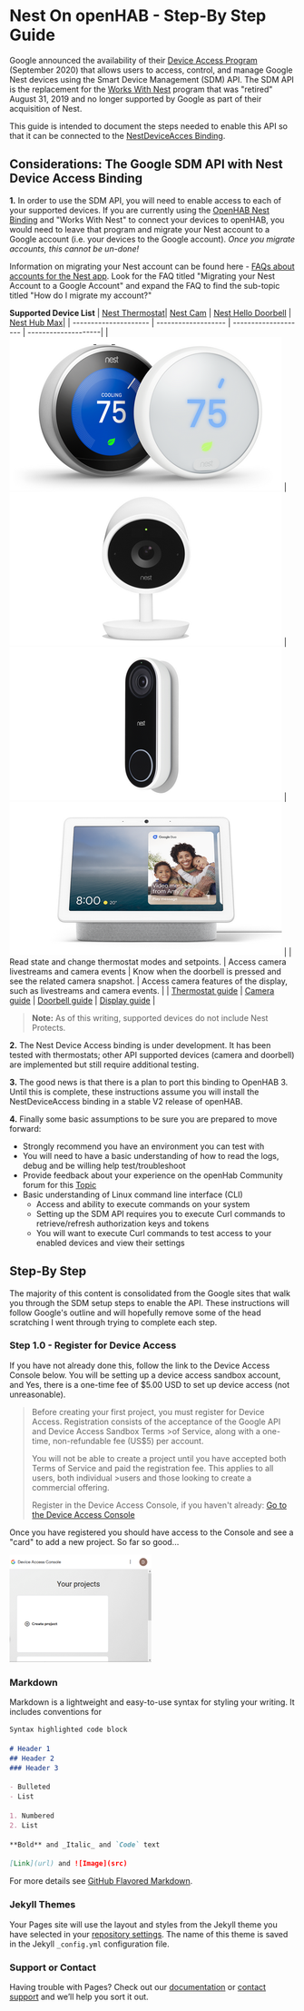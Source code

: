 # Nest On openHAB - Step-By Step Guide

Google announced the availability of their [Device Access Program](https://developers.google.com/nest/device-access) (September 2020) that allows users to access, control, and manage Google Nest devices using the Smart Device Management (SDM) API. The SDM API is the replacement for the [Works With Nest](https://blog.google/products/google-nest/updates-works-with-nest/) program that was "retired" August 31, 2019 and no longer supported by Google as part of their acquisition of Nest.   

This guide is intended to document the steps needed to enable this API so that it can be connected to the [NestDeviceAcces Binding](https://github.com/bhigg-code/openhab-addons/tree/dev/bundles/org.openhab.binding.nestdeviceaccess).

##  Considerations: The Google SDM API with Nest Device Access Binding

**1.** In order to use the SDM API, you will need to enable access to each of your supported devices.  If you are currently using the [OpenHAB Nest Binding](https://www.openhab.org/addons/bindings/nest/) and "Works With Nest" to connect your devices to openHAB, you would need to leave that program and migrate your Nest account to a Google account (i.e. your devices to the Google account). _Once you migrate accounts, this cannot be un-done!_

Information on migrating your Nest account can be found here - [FAQs about accounts for the Nest app](https://support.google.com/googlenest/answer/9297676?co=GENIE.Platform%3DiOS&hl=en&oco=0#accountmigration&accountmigration1&#accountmigration2&#accountmigration3&zippy=%2Chow-do-i-migrate-my-account).  Look for the FAQ titled "Migrating your Nest Account to a Google Account" and expand the FAQ to find the sub-topic titled "How do I migrate my account?"
 
**Supported Device List**
| [Nest Thermostat](https://developers.google.com/nest/device-access/api/thermostat)| [Nest Cam](https://developers.google.com/nest/device-access/api/camera) | [Nest Hello Doorbell](https://developers.google.com/nest/device-access/api/doorbell) | [Nest Hub Max](https://developers.google.com/nest/device-access/api/display)|
| --------------------- | ------------------- | -------------------- | --------------------|
| ![Thermostat](/doc/device-thermostat_480.png) | ![Camera](/doc/device-camera_480.png) | ![Hello](/doc/device-hello_480.png) | ![Hub](/doc/device-hub-max_480.png) |
| Read state and change thermostat modes and setpoints. | Access camera livestreams and camera events | Know when the doorbell is pressed and see the related camera snapshot. | Access camera features of the display, such as livestreams and camera events. |
| [Thermostat guide](https://developers.google.com/nest/device-access/api/thermostat) | [Camera guide](https://developers.google.com/nest/device-access/api/camera) | [Doorbell guide](https://developers.google.com/nest/device-access/api/doorbell) | [Display guide](https://developers.google.com/nest/device-access/api/display) |
 
> **Note:** As of this writing, supported devices do not include Nest Protects. 

**2.** The Nest Device Access binding is under development.  It has been tested with thermostats; other API supported devices (camera and doorbell) are implemented but still require additional testing.  

**3.** The good news is that there is a plan to port this binding to OpenHAB 3. Until this is complete, these instructions assume you will install the NestDeviceAccess binding in a stable V2 release of openHAB.

**4.** Finally some basic assumptions to be sure you are prepared to move forward:
- Strongly recommend you have an environment you can test with
- You will need to have a basic understanding of how to read the logs, debug and be willing help test/troubleshoot
- Provide feedback about your experience on the openHab Community forum for this [Topic](https://community.openhab.org/t/google-nest-device-access-console-now-available/105404)
- Basic understanding of Linux command line interface (CLI)
  - Access and ability to execute commands on your system 
  - Setting up the SDM API requires you to execute Curl commands to retrieve/refresh authorization keys and tokens
  - You will want to execute Curl commands to test access to your enabled devices and view their settings

## Step-By Step

The majority of this content is consolidated from the Google sites that walk you through the SDM setup steps to enable the API. These instructions will follow Google's outline and will hopefully remove some of the head scratching I went through trying to complete each step.

### Step 1.0 - Register for Device Access
If you have not already done this, follow the link to the Device Access Console below.  You will be setting up a device access sandbox account, and Yes, there is a one-time fee of $5.00 USD to set up device access (not unreasonable).  

> Before creating your first project, you must register for Device Access. Registration consists of the acceptance of the Google API and Device Access Sandbox Terms >of Service, along with a one-time, non-refundable fee (US$5) per account.
>
>You will not be able to create a project until you have accepted both Terms of Service and paid the registration fee. This applies to all users, both individual >users and those looking to create a commercial offering.
>
>Register in the Device Access Console, if you haven't already: [Go to the Device Access Console](https://console.nest.google.com/device-access)

Once you have registered you should have access to the Console and see a "card" to add a new project.  So far so good...

![Device Access Console](/doc/Device-Access-Console-1_250.png)

### Markdown

Markdown is a lightweight and easy-to-use syntax for styling your writing. It includes conventions for

```markdown
Syntax highlighted code block

# Header 1
## Header 2
### Header 3

- Bulleted
- List

1. Numbered
2. List

**Bold** and _Italic_ and `Code` text

[Link](url) and ![Image](src)
```

For more details see [GitHub Flavored Markdown](https://guides.github.com/features/mastering-markdown/).

### Jekyll Themes

Your Pages site will use the layout and styles from the Jekyll theme you have selected in your [repository settings](https://github.com/dschoepel/NestOnOpenhab/settings). The name of this theme is saved in the Jekyll `_config.yml` configuration file.

### Support or Contact

Having trouble with Pages? Check out our [documentation](https://docs.github.com/categories/github-pages-basics/) or [contact support](https://github.com/contact) and we’ll help you sort it out.
